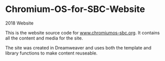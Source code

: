 # Chromium-OS-for-SBC-Website
2018 Website

This is the website source code for www.chromiumos-sbc.org. It contains all the content and media for the site.

The site was created in Dreamweaver and uses both the template and library functions to make content reuseable.
